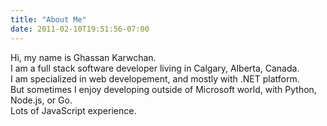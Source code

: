 ```yaml
---
title: "About Me"
date: 2011-02-10T19:51:56-07:00
---
```




Hi, my name is Ghassan Karwchan.  
I am a full stack software developer living in Calgary, Alberta, Canada.  
I am specialized in web developement, and mostly with .NET platform.  
But sometimes I enjoy developing outside of Microsoft world, with Python, Node.js, or Go.  
Lots of JavaScript experience.  


